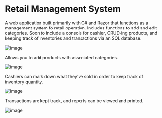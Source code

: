 # Retail Management System 

A web application built primarily with C# and Razor that functions as a management system fo retail operation. Includes functions to add and edit categories. 
Soon to include a console for cashier, CRUD-ing products, and keeping track of inventories and transactions via an SQL database.

![image](https://user-images.githubusercontent.com/33027198/157768626-8d10b6ff-b88c-49a8-b916-309cdf569ed9.png)

Allows you to add products with associated categories.

![image](https://user-images.githubusercontent.com/33027198/157769149-a33ec8b5-3db2-4f21-8438-05d06bbe249d.png)

Cashiers can mark down what they've sold in order to keep track of inventory quantity.

![image](https://user-images.githubusercontent.com/33027198/157769658-4e051c1a-1071-4e81-8166-65b91117327f.png)

Transactions are kept track, and reports can be viewed and printed.

![image](https://user-images.githubusercontent.com/33027198/157770214-061b236c-3ff1-4f43-8abb-94cc77fd08f8.png)
